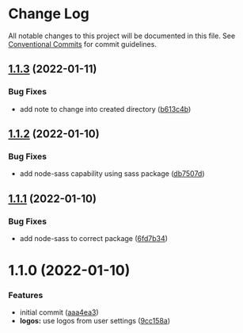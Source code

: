 # Change Log

All notable changes to this project will be documented in this file.
See [Conventional Commits](https://conventionalcommits.org) for commit guidelines.

## [1.1.3](https://github.com/wolzey/mx-docs/compare/create-mx-docs@1.1.2...create-mx-docs@1.1.3) (2022-01-11)


### Bug Fixes

* add note to change into created directory ([b613c4b](https://github.com/wolzey/mx-docs/commit/b613c4b25d37c2b0c7f57a2c96727fafe755fe6f))





## [1.1.2](https://github.com/wolzey/mx-docs/compare/create-mx-docs@1.1.1...create-mx-docs@1.1.2) (2022-01-10)


### Bug Fixes

* add node-sass capability using sass package ([db7507d](https://github.com/wolzey/mx-docs/commit/db7507d44d213ec66c7999d0b393e52983e3dcff))





## [1.1.1](https://github.com/wolzey/mx-docs/compare/create-mx-docs@1.1.0...create-mx-docs@1.1.1) (2022-01-10)


### Bug Fixes

* add node-sass to correct package ([6fd7b34](https://github.com/wolzey/mx-docs/commit/6fd7b34c44a7be3488d17f0a0c48d65f019c1bc8))





# 1.1.0 (2022-01-10)


### Features

* initial commit ([aaa4ea3](https://github.com/wolzey/mx-docs/commit/aaa4ea3680e8b6d71a52b4db62b0c088a2a8eff8))
* **logos:** use logos from user settings ([9cc158a](https://github.com/wolzey/mx-docs/commit/9cc158a802afdfd0716e46d47e3bf54eb161ead5))

